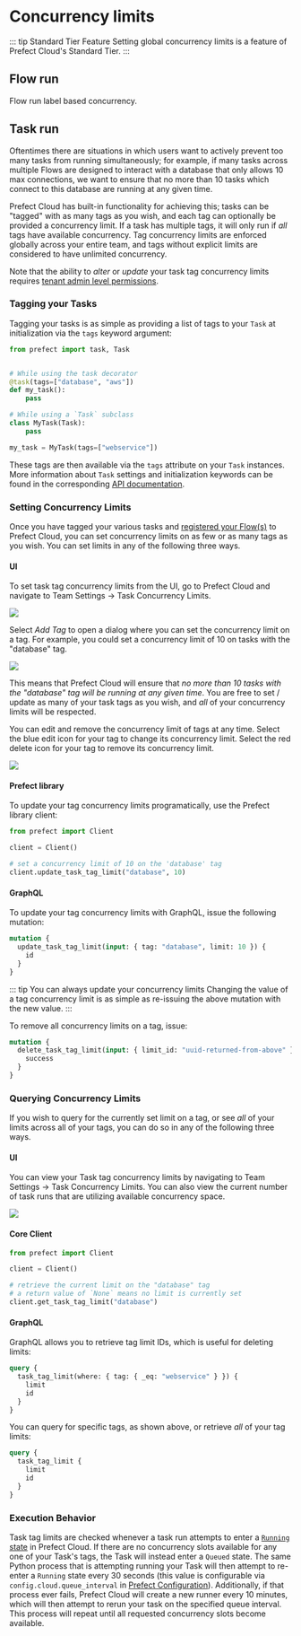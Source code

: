 # Concurrency limits <Badge text="Cloud"/>

::: tip Standard Tier Feature
Setting global concurrency limits is a feature of Prefect Cloud's Standard Tier.
:::

## Flow run <Badge text="Cloud"/>

Flow run label based concurrency.

<!-- TODO -->

## Task run <Badge text="Cloud"/>


Oftentimes there are situations in which users want to actively prevent too many tasks from running simultaneously; for example, if many tasks across multiple Flows are designed to interact with a database that only allows 10 max connections, we want to ensure that no more than 10 tasks which connect to this database are running at any given time.

Prefect Cloud has built-in functionality for achieving this; tasks can be "tagged" with as many tags as you wish, and each tag can optionally be provided a concurrency limit. If a task has multiple tags, it will only run if _all_ tags have available concurrency. Tag concurrency limits are enforced globally across your entire team, and tags without explicit limits are considered to have unlimited concurrency.

<!-- TODO:tokens -->
Note that the ability to _alter_ or _update_ your task tag concurrency limits requires [tenant admin level permissions](tokens.md#tenant).

### Tagging your Tasks

Tagging your tasks is as simple as providing a list of tags to your `Task` at initialization via the `tags` keyword argument:

```python
from prefect import task, Task


# While using the task decorator
@task(tags=["database", "aws"])
def my_task():
    pass

# While using a `Task` subclass
class MyTask(Task):
    pass

my_task = MyTask(tags=["webservice"])
```

These tags are then available via the `tags` attribute on your `Task` instances. More information about `Task` settings and initialization keywords can be found in the corresponding [API documentation](../../api/latest/core/task.md#task-2).

### Setting Concurrency Limits

Once you have tagged your various tasks and [registered your Flow(s)](flows.md#registering-a-flow-from-prefect-core) to Prefect Cloud, you can set concurrency limits on as few or as many tags as you wish. You can set limits in any of the following three ways.

#### UI

To set task tag concurrency limits from the UI, go to Prefect Cloud and navigate to Team Settings -> Task Concurrency Limits.

![](../ui/task-concurrency-limits.png)

Select _Add Tag_ to open a dialog where you can set the concurrency limit on a tag. For example, you could set a concurrency limit of 10 on tasks with the "database" tag.

![](../ui/task-concurrency-add-limit.png)

This means that Prefect Cloud will ensure that _no more than 10 tasks with the "database" tag will be running at any given time_. You are free to set / update as many of your task tags as you wish, and _all_ of your concurrency limits will be respected.

You can edit and remove the concurrency limit of tags at any time. Select the blue edit icon for your tag to change its concurrency limit. Select the red delete icon for your tag to remove its concurrency limit.

![](../ui/task-concurrency-limit-icons.png)

#### Prefect library

To update your tag concurrency limits programatically, use the Prefect library client:

```python
from prefect import Client

client = Client()

# set a concurrency limit of 10 on the 'database' tag
client.update_task_tag_limit("database", 10)
```

#### GraphQL <Badge text="GQL"/>

To update your tag concurrency limits with GraphQL, issue the following mutation:

```graphql
mutation {
  update_task_tag_limit(input: { tag: "database", limit: 10 }) {
    id
  }
}
```

::: tip You can always update your concurrency limits
Changing the value of a tag concurrency limit is as simple as re-issuing the above mutation with the new value.
:::

To remove all concurrency limits on a tag, issue:

```graphql
mutation {
  delete_task_tag_limit(input: { limit_id: "uuid-returned-from-above" }) {
    success
  }
}
```

### Querying Concurrency Limits

If you wish to query for the currently set limit on a tag, or see _all_ of your limits across all of your tags, you can do so in any of the following three ways.

#### UI

You can view your Task tag concurrency limits by navigating to Team Settings -> Task Concurrency Limits. You can also view the current number of task runs that are utilizing available concurrency space.

![](../ui/task-concurrency-limit-usage.png)

#### Core Client

```python
from prefect import Client

client = Client()

# retrieve the current limit on the "database" tag
# a return value of `None` means no limit is currently set
client.get_task_tag_limit("database")
```

#### GraphQL <Badge text="GQL"/>

GraphQL allows you to retrieve tag limit IDs, which is useful for deleting limits:

```graphql
query {
  task_tag_limit(where: { tag: { _eq: "webservice" } }) {
    limit
    id
  }
}
```

You can query for specific tags, as shown above, or retrieve _all_ of your tag limits:

```graphql
query {
  task_tag_limit {
    limit
    id
  }
}
```

### Execution Behavior

Task tag limits are checked whenever a task run attempts to enter a [`Running` state](../../core/concepts/states.md) in Prefect Cloud. If there are no concurrency slots available for any one of your Task's tags, the Task will instead enter a `Queued` state. The same Python process that is attempting running your Task will then attempt to re-enter a `Running` state every 30 seconds (this value is configurable via `config.cloud.queue_interval` in [Prefect Configuration](../../core/concepts/configuration.md)). Additionally, if that process ever fails, Prefect Cloud will create a new runner every 10 minutes, which will then attempt to rerun your task on the specified queue interval. This process will repeat until all requested concurrency slots become available.
